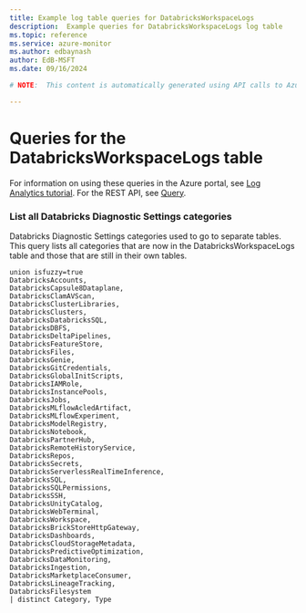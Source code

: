 ```yaml
---
title: Example log table queries for DatabricksWorkspaceLogs
description:  Example queries for DatabricksWorkspaceLogs log table
ms.topic: reference
ms.service: azure-monitor
ms.author: edbaynash
author: EdB-MSFT
ms.date: 09/16/2024

# NOTE:  This content is automatically generated using API calls to Azure. Any edits made on these files will be overwritten in the next run of the script. 

---
```


# Queries for the DatabricksWorkspaceLogs table

For information on using these queries in the Azure portal, see [Log Analytics tutorial](/azure/azure-monitor/logs/log-analytics-tutorial). For the REST API, see [Query](/rest/api/loganalytics/query).


### List all Databricks Diagnostic Settings categories  


Databricks Diagnostic Settings categories used to go to separate tables. This query lists all categories that are now in the DatabricksWorkspaceLogs table and those that are still in their own tables.  

```query
union isfuzzy=true
DatabricksAccounts,
DatabricksCapsule8Dataplane,
DatabricksClamAVScan,
DatabricksClusterLibraries,
DatabricksClusters,
DatabricksDatabricksSQL,
DatabricksDBFS,
DatabricksDeltaPipelines,
DatabricksFeatureStore,
DatabricksFiles,
DatabricksGenie,
DatabricksGitCredentials,
DatabricksGlobalInitScripts,
DatabricksIAMRole,
DatabricksInstancePools,
DatabricksJobs,
DatabricksMLflowAcledArtifact,
DatabricksMLflowExperiment,
DatabricksModelRegistry,
DatabricksNotebook,
DatabricksPartnerHub,
DatabricksRemoteHistoryService,
DatabricksRepos,
DatabricksSecrets,
DatabricksServerlessRealTimeInference,
DatabricksSQL,
DatabricksSQLPermissions,
DatabricksSSH,
DatabricksUnityCatalog,
DatabricksWebTerminal,
DatabricksWorkspace,
DatabricksBrickStoreHttpGateway,
DatabricksDashboards,
DatabricksCloudStorageMetadata,
DatabricksPredictiveOptimization,
DatabricksDataMonitoring,
DatabricksIngestion,
DatabricksMarketplaceConsumer,
DatabricksLineageTracking,
DatabricksFilesystem
| distinct Category, Type
```

